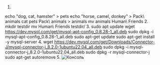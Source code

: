 1.
echo "dog, cat, hamster" > pets
echo "horse, camel, donkey" > Pack\ animals
cat pets Pack\ animals > animals
mv animals Human\ Friends
2.
mkdir testdir
mv Human\ Friends testdir/
3.
sudo apt update
wget https://dev.mysql.com/get/mysql-apt-config_0.8.28-1_all.deb
sudo dpkg -i mysql-apt-config_0.8.28-1_all.deb
sudo apt-get update
sudo apt-get install -y mysql-server
4.
wget https://dev.mysql.com/get/Downloads/Connector-J/mysql-connector-j_8.2.0-1ubuntu22.04_all.deb
sudo dpkg -i mysql-connector-j_8.2.0-1ubuntu22.04_all.deb
sudo dpkg -r mysql-connector-j
sudo apt-get autoremove
5.
![Консоль](Images/1.png)
